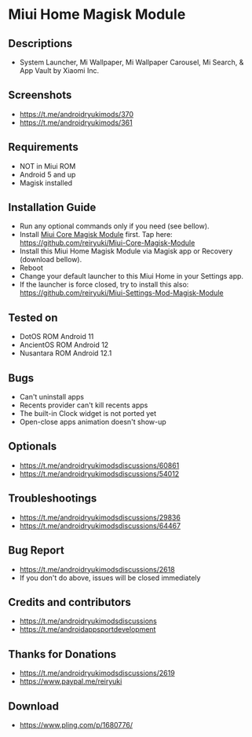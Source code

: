 # Miui Home Magisk Module

## Descriptions
- System Launcher, Mi Wallpaper, Mi Wallpaper Carousel, Mi Search, & App Vault by Xiaomi Inc.

## Screenshots
- https://t.me/androidryukimods/370
- https://t.me/androidryukimods/361

## Requirements
- NOT in Miui ROM
- Android 5 and up
- Magisk installed

## Installation Guide
- Run any optional commands only if you need (see bellow).
- Install [Miui Core Magisk Module](https://github.com/reiryuki/Miui-Core-Magisk-Module) first. Tap here: https://github.com/reiryuki/Miui-Core-Magisk-Module
- Install this Miui Home Magisk Module via Magisk app or Recovery (download bellow).
- Reboot
- Change your default launcher to this Miui Home in your Settings app.
- If the launcher is force closed, try to install this also: https://github.com/reiryuki/Miui-Settings-Mod-Magisk-Module

## Tested on
- DotOS ROM Android 11
- AncientOS ROM Android 12
- Nusantara ROM Android 12.1

## Bugs
- Can't uninstall apps
- Recents provider can't kill recents apps
- The built-in Clock widget is not ported yet
- Open-close apps animation doesn't show-up

## Optionals
- https://t.me/androidryukimodsdiscussions/60861
- https://t.me/androidryukimodsdiscussions/54012

## Troubleshootings
- https://t.me/androidryukimodsdiscussions/29836
- https://t.me/androidryukimodsdiscussions/64467

## Bug Report
- https://t.me/androidryukimodsdiscussions/2618
- If you don't do above, issues will be closed immediately

## Credits and contributors
- https://t.me/androidryukimodsdiscussions
- https://t.me/androidappsportdevelopment

## Thanks for Donations
- https://t.me/androidryukimodsdiscussions/2619
- https://www.paypal.me/reiryuki

## Download
- https://www.pling.com/p/1680776/
